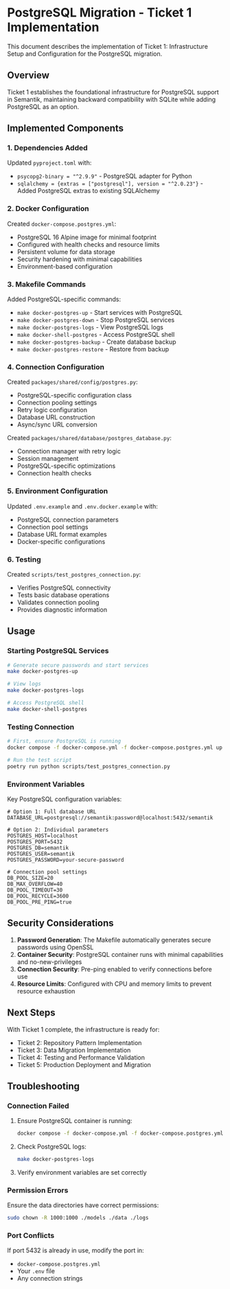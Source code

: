 # PostgreSQL Migration - Ticket 1 Implementation

This document describes the implementation of Ticket 1: Infrastructure Setup and Configuration for the PostgreSQL migration.

## Overview

Ticket 1 establishes the foundational infrastructure for PostgreSQL support in Semantik, maintaining backward compatibility with SQLite while adding PostgreSQL as an option.

## Implemented Components

### 1. Dependencies Added

Updated `pyproject.toml` with:
- `psycopg2-binary = "^2.9.9"` - PostgreSQL adapter for Python
- `sqlalchemy = {extras = ["postgresql"], version = "^2.0.23"}` - Added PostgreSQL extras to existing SQLAlchemy

### 2. Docker Configuration

Created `docker-compose.postgres.yml`:
- PostgreSQL 16 Alpine image for minimal footprint
- Configured with health checks and resource limits
- Persistent volume for data storage
- Security hardening with minimal capabilities
- Environment-based configuration

### 3. Makefile Commands

Added PostgreSQL-specific commands:
- `make docker-postgres-up` - Start services with PostgreSQL
- `make docker-postgres-down` - Stop PostgreSQL services
- `make docker-postgres-logs` - View PostgreSQL logs
- `make docker-shell-postgres` - Access PostgreSQL shell
- `make docker-postgres-backup` - Create database backup
- `make docker-postgres-restore` - Restore from backup

### 4. Connection Configuration

Created `packages/shared/config/postgres.py`:
- PostgreSQL-specific configuration class
- Connection pooling settings
- Retry logic configuration
- Database URL construction
- Async/sync URL conversion

Created `packages/shared/database/postgres_database.py`:
- Connection manager with retry logic
- Session management
- PostgreSQL-specific optimizations
- Connection health checks

### 5. Environment Configuration

Updated `.env.example` and `.env.docker.example` with:
- PostgreSQL connection parameters
- Connection pool settings
- Database URL format examples
- Docker-specific configurations

### 6. Testing

Created `scripts/test_postgres_connection.py`:
- Verifies PostgreSQL connectivity
- Tests basic database operations
- Validates connection pooling
- Provides diagnostic information

## Usage

### Starting PostgreSQL Services

```bash
# Generate secure passwords and start services
make docker-postgres-up

# View logs
make docker-postgres-logs

# Access PostgreSQL shell
make docker-shell-postgres
```

### Testing Connection

```bash
# First, ensure PostgreSQL is running
docker compose -f docker-compose.yml -f docker-compose.postgres.yml up -d postgres

# Run the test script
poetry run python scripts/test_postgres_connection.py
```

### Environment Variables

Key PostgreSQL configuration variables:

```env
# Option 1: Full database URL
DATABASE_URL=postgresql://semantik:password@localhost:5432/semantik

# Option 2: Individual parameters
POSTGRES_HOST=localhost
POSTGRES_PORT=5432
POSTGRES_DB=semantik
POSTGRES_USER=semantik
POSTGRES_PASSWORD=your-secure-password

# Connection pool settings
DB_POOL_SIZE=20
DB_MAX_OVERFLOW=40
DB_POOL_TIMEOUT=30
DB_POOL_RECYCLE=3600
DB_POOL_PRE_PING=true
```

## Security Considerations

1. **Password Generation**: The Makefile automatically generates secure passwords using OpenSSL
2. **Container Security**: PostgreSQL container runs with minimal capabilities and no-new-privileges
3. **Connection Security**: Pre-ping enabled to verify connections before use
4. **Resource Limits**: Configured with CPU and memory limits to prevent resource exhaustion

## Next Steps

With Ticket 1 complete, the infrastructure is ready for:
- Ticket 2: Repository Pattern Implementation
- Ticket 3: Data Migration Implementation
- Ticket 4: Testing and Performance Validation
- Ticket 5: Production Deployment and Migration

## Troubleshooting

### Connection Failed

1. Ensure PostgreSQL container is running:
   ```bash
   docker compose -f docker-compose.yml -f docker-compose.postgres.yml ps
   ```

2. Check PostgreSQL logs:
   ```bash
   make docker-postgres-logs
   ```

3. Verify environment variables are set correctly

### Permission Errors

Ensure the data directories have correct permissions:
```bash
sudo chown -R 1000:1000 ./models ./data ./logs
```

### Port Conflicts

If port 5432 is already in use, modify the port in:
- `docker-compose.postgres.yml`
- Your `.env` file
- Any connection strings